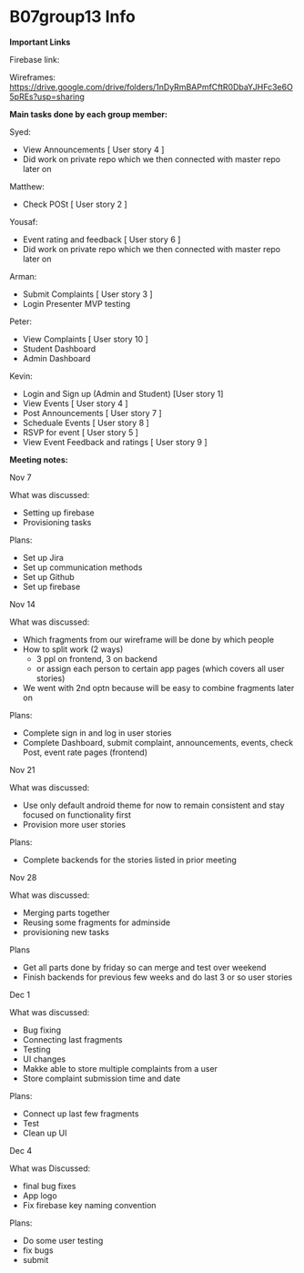 # B07group13 Info

**Important Links**

Firebase link:

Wireframes:
https://drive.google.com/drive/folders/1nDyRmBAPmfCftR0DbaYJHFc3e6O5pREs?usp=sharing



**Main tasks done by each group member:**

Syed:
- View Announcements [ User story 4 ]
- Did work on private repo which we then connected with master repo later on

Matthew:
- Check POSt [ User story 2 ]

Yousaf:
- Event rating and feedback [ User story 6 ]
- Did work on private repo which we then connected with master repo later on

Arman:
- Submit Complaints [ User story 3 ]
- Login Presenter MVP testing

Peter:
- View Complaints [ User story 10 ]
- Student Dashboard
- Admin Dashboard

Kevin:
- Login and Sign up (Admin and Student) [User story 1]
- View Events [ User story 4 ]
- Post Announcements [ User story 7 ]
- Scheduale Events [ User story 8 ]
- RSVP for event [ User story 5 ]
- View Event Feedback and ratings [ User story 9 ]



**Meeting notes:**

Nov 7

What was discussed:
- Setting up firebase
- Provisioning tasks

Plans:
- Set up Jira
- Set up communication methods
- Set up Github
- Set up firebase


Nov 14

What was discussed:

- Which fragments from our wireframe will be done by which people
- How to split work (2 ways)
  - 3 ppl on frontend, 3 on backend
  - or assign each person to certain app pages (which covers all user stories)
- We went with 2nd optn because will be easy to combine fragments later on

Plans:

- Complete sign in and log in user stories
- Complete Dashboard, submit complaint, announcements, events, check Post, event rate pages (frontend)


Nov 21

What was discussed:

- Use only default android theme for now to remain consistent and stay focused on functionality first
- Provision more user stories

Plans:

- Complete backends for the stories listed in prior meeting


Nov 28

What was discussed:

- Merging parts together
- Reusing some fragments for adminside
- provisioning new tasks

Plans

- Get all parts done by friday so can merge and test over weekend
- Finish backends for previous few weeks and do last 3 or so user stories

Dec 1

What was discussed:

- Bug fixing
- Connecting last fragments
- Testing
- UI changes
- Makke able to store multiple complaints from a user
- Store complaint submission time and date

Plans:
- Connect up last few fragments
- Test
- Clean up UI

Dec 4

What was Discussed:
  - final bug fixes
  - App logo
  - Fix firebase key naming convention

Plans:
- Do some user testing
- fix bugs
- submit


